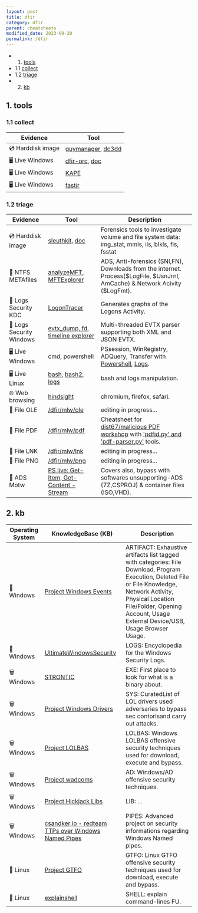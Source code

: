 ```yaml
---
layout: post
title: dfir
category: dfir
parent: cheatsheets
modified_date: 2023-09-20
permalink: /dfir
---
```


<!-- vscode-markdown-toc -->
* 1. [tools](#tools)
* 1.1 [collect](#collect)
* 1.2 [triage](#triage)
* 2. [kb](#kb)

<!-- vscode-markdown-toc-config
	numbering=true
	autoSave=true
	/vscode-markdown-toc-config -->
<!-- /vscode-markdown-toc -->

##  1. <a name='tools'></a>tools

###  1.1 <a name='collect'></a>collect

| **Evidence** | **Tool** |
|----------------------|------------------------|
| 💿 Harddisk image | [guymanager](https://sourceforge.net/projects/guymager/), [dc3dd](https://www.kali.org/tools/dc3dd/) |
| 🖥️ Live Windows | [dfir-orc](https://github.com/dfir-orc), [doc](https://dfir-orc.github.io/) | 
| 🖥️ Live Windows | [KAPE](https://www.kroll.com/en/services/cyber-risk/incident-response-litigation-support/kroll-artifact-parser-extractor-kape) |
| 🖥️ Live Windows | [fastir](https://github.com/OWNsecurity/fastir_artifacts) |

###  1.2 <a name='triage'></a>triage

| **Evidence** | **Tool** | **Description** |
|----------------------|------------------------|-------------------|
| 💿 Harddisk image | [sleuthkit](https://github.com/sleuthkit/sleuthkit), [doc](http://wiki.sleuthkit.org/index.php?title=TSK_Tool_Overview) | Forensics tools to investigate volume and file system data: img_stat, mmls, ils, blkls, fls, fsstat |
| 📂 NTFS METAfiles | [analyzeMFT](https://github.com/dkovar/analyzeMFT), [MFTExplorer](https://ericzimmerman.github.io/#!index.md) | ADS, Anti-forensics (SNI,FN), Downloads from the internet. Process($LogFile, $UsnJrnl, AmCache) & Network Acivity ($LogFmt). |
| 📃 Logs Security KDC | [LogonTracer](https://github.com/JPCERTCC/LogonTracer) | Generates graphs of the Logons Activity. |
| 📃 Logs Security Windows | [evtx_dump, fd](https://github.com/omerbenamram/evtx), [timeline explorer](https://www.sans.org/tools/timeline-explorer/) | Multi-threaded EVTX parser supporting both XML and JSON EVTX. |
| 🖥️ Live Windows | cmd, powershell | PSsession, WinRegistry, ADQuery, Transfer with [Powershell](/sys/powershell), [Logs](/sys/lin/logs). |
| 🖥️ Live Linux | [bash](/sys/lin), [bash2](/sys/lin/bash), [logs](/sys/lin/logs) | bash and logs manipulation. |
| 🌐 Web browsing | [hindsight](https://github.com/obsidianforensics/hindsight) | chromium, firefox, safari. |
| 👾 File OLE | [/dfir/mlw/ole](/dfir/mlw/ole) | editing in progress... |
| 👾 File PDF | [/dfir/mlw/pdf](/dfir/mlw/pdf) | Cheatsheet for [dist67/malicious PDF workshop](https://www.youtube.com/watch?v=F3rpZT0gKXw&list=PLa-ohdLO29_Y2FeT24w-c9nA_AH84MIpp) with ['pdfid.py' and 'pdf-parser.py'](https://blog.didierstevens.com/programs/pdf-tools/) tools. |
| 👾 File LNK | [/dfir/mlw/lnk](/dfir/mlw/lnk) | editing in progress... |
| 👾 File PNG | [/dfir/mlw/png](/dfir/mlw/png) | editing in progress... |
| 👾 ADS Motw | [PS live: Get-Item, Get-Content -Stream](https://outflank.nl/blog/2020/03/30/mark-of-the-web-from-a-red-teams-perspective/) | Covers also, bypass with softwares unsupporting-ADS (7Z,CSPROJ) & container files (ISO,VHD). |

##  2. <a name='kb'></a>kb 

| **Operating System** | **KnowledgeBase (KB)** | **Description** |
|----------------------|------------------------|-------------------|
|📃 Windows | [Project Windows Events](https://evids.dfir.tips) | ARTIFACT: Exhaustive artifacts list tagged with categories: File Download, Program Execution, Deleted File or File Knowledge, Network Activity, Physical Location File/Folder, Opening Account, Usage External Device/USB, Usage Browser Usage. |
|📃 Windows | [UltimateWindowsSecurity](https://www.ultimatewindowssecurity.com/securitylog/encyclopedia/) | LOGS: Encyclopedia for the Windows Security Logs. |
|🗑️ Windows | [STRONTIC](https://strontic.github.io/xcyclopedia/) | EXE: First place to look for what is a binary about. |
|🗑️ Windows | [Project Windows Drivers](https://loldrivers.io) | SYS: CuratedList of LOL drivers used adversaries to bypass sec contorlsand carry out attacks. |
|🗑️ Windows | [Project LOLBAS](https://lolbas-project.github.io) | LOLBAS: Windows LOLBAS offensive security techniques used for download, execute and bypass. |
|🗑️ Windows | [Project wadcoms](https://wadcoms.github.io) | AD: Windows/AD offensive security techniques. |
|🗑️ Windows | [Project Hickjack Libs](https://hijacklibs.net) | LIB: ... |
|🗑️ Windows | [csandker.io - redteam TTPs over Windows Named Pipes](https://csandker.io/2021/01/10/Offensive-Windows-IPC-1-NamedPipes.html) | PIPES: Advanced project on security informations regarding Windows Named pipes. |
|🐧 Linux                | [Project GTFO](https://gtfobins.github.io) | GTFO: Linux GTFO offensive security techniques used for download, execute and bypass. |
|🐧 Linux                | [explainshell](https://explainshell.com/)  | SHELL: explain command-lines FU. |

